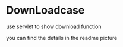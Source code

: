 # DownLoadcase
use servlet to show download function

you can find the details in the readme picture
